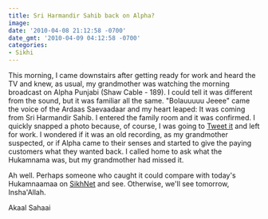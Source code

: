 ```yaml
---
title: Sri Harmandir Sahib back on Alpha?
image: 
date: '2010-04-08 21:12:58 -0700'
date_gmt: '2010-04-09 04:12:58 -0700'
categories:
- Sikhi
---
```

<p>This morning, I came downstairs after getting ready for work and heard the TV and knew, as usual, my grandmother was watching the morning broadcast on Alpha Punjabi (Shaw Cable - 189). I could tell it was different from the sound, but it was familiar all the same. "Bolauuuuu Jeeee" came the voice of the Ardaas Saevaadaar and my heart leaped: It was coming from Sri Harmandir Sahib. I entered the family room and it was confirmed. I quickly snapped a photo because, of course, I was going to <a href="http://twitter.com/navdeepsingh/status/11825583215" target="_blank">Tweet it</a> and left for work. I wondered if it was an old recording, as my grandmother suspected, or if Alpha came to their senses and started to give the paying customers what they wanted back. I called home to ask what the Hukamnama was, but my grandmother had missed it.</p>
<p>Ah well. Perhaps someone who caught it could compare with today's Hukamnaamaa on <a href="http://www.sikhnet.com/hukam" target="_blank">SikhNet</a> and see. Otherwise, we'll see tomorrow, Insha'Allah.</p>
<p>Akaal Sahaai</p>
